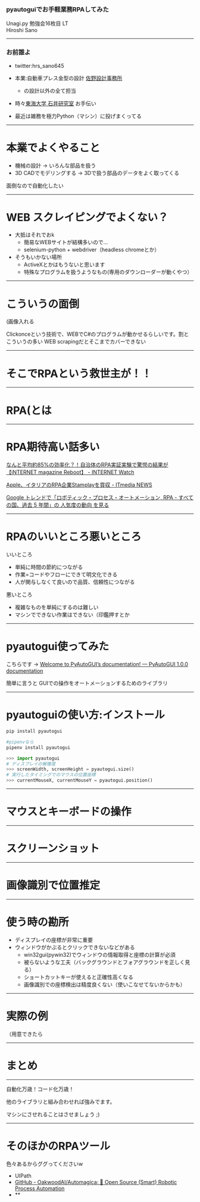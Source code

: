 ### pyautoguiでお手軽業務RPAしてみた

Unagi.py 勉強会16枚目 LT  
Hiroshi Sano

---

### お前誰よ

- twitter:hrs_sano645

- 本業:自動車プレス金型の設計 [佐野設計事務所](https://sano-design.info)
	- の設計以外の全て担当
- 時々[東海大学 石井研究室](https://ishiilab.net) お手伝い

- 最近は雑務を極力Python（マシン）に投げまくってる

---

# 本業でよくやること

- 機械の設計 -> いろんな部品を扱う
- 3D CADでモデリングする -> 3Dで扱う部品のデータをよく取ってくる

面倒なので自動化したい 

---

# WEB スクレイピングでよくない？

- 大抵はそれでおk
    - 簡易なWEBサイトが結構多いので...
    - selenium-python + webdriver（headless chromeとか）
- そうもいかない場所
    - ActiveXとかはもうないと思います
    - 特殊なプログラムを扱うようなもの(専用のダウンローダーが動くやつ）
    
---

# こういうの面倒

(画像入れる

Clickonceという技術で、WEBでC#のプログラムが動かせるらしいです。割とこういうの多い
WEB scrapingだとそこまでカバーできない

---

# そこでRPAという救世主が！！

---

# RPA(とは

---

# RPA期待高い話多い

[なんと平均約85%の効率化？！自治体のRPA実証実験で驚愕の結果が【iNTERNET magazine Reboot】 - INTERNET Watch](https://internet.watch.impress.co.jp/docs/imreboot/news/1177196.html)


[ Apple、イタリアのRPA企業Stamplayを買収 - ITmedia NEWS](https://www.itmedia.co.jp/news/articles/1903/22/news075.html)


[‪Google トレンドで「ロボティック・プロセス・オートメーション, RPA - すべての国、過去 5 年間」の 人気度の動向 を見る](https://trends.google.co.jp/trends/explore/TIMESERIES/1554083400?hl=ja&tz=-540&date=today+5-y&q=%2Fg%2F11c3p_5fs0,RPA&sni=3‬)


---

# RPAのいいところ悪いところ

いいところ

- 単純に時間の節約につながる
- 作業=コードやフローにできて明文化できる
- 人が関与しなくて良いので品質、信頼性につながる

悪いところ

- 複雑なものを単純にするのは難しい
- マシンでできない作業はできない（印鑑押すとか

---

# pyautogui使ってみた

こちらです -> [Welcome to PyAutoGUI’s documentation! &mdash; PyAutoGUI 1.0.0 documentation](https://pyautogui.readthedocs.io/en/latest/)

簡単に言うと GUIでの操作をオートメーションするためのライブラリ

---

# pyautoguiの使い方:インストール
```bash
pip install pyautogui

#pipenvなら
pipenv install pyautogui
```

```python
>>> import pyautogui
# ディスプレイの解像度
>>> screenWidth, screenHeight = pyautogui.size()
# 実行したタイミングでのマウスの位置座標
>>> currentMouseX, currentMouseY = pyautogui.position()
```

---

# マウスとキーボードの操作

---

# スクリーンショット

---

# 画像識別で位置推定

---

# 使う時の勘所

- ディスプレイの座標が非常に重要
- ウィンドウがかぶるとクリックできないなどがある
    - win32gui(pywin32)でウィンドウの情報取得と座標の計算が必須
    - 被らないような工夫（バックグラウンドとフォアグラウンドを正しく見る）
    - ショートカットキーが使えると正確性高くなる
    - 画像識別での座標検出は精度良くない（使いこなせてないからかも）

---

# 実際の例

（用意できたら


---

# まとめ

---

自動化万歳！コード化万歳！

他のライブラリと組み合わせれば強みでます。

マシンにさせれることはさせましょう ;)

---

# そのほかのRPAツール

色々あるからググってくださいw

- UIPath
- [GitHub - OakwoodAI/Automagica: 🤖 Open Source (Smart) Robotic Process Automation](https://github.com/OakwoodAI/Automagica) 
- **

